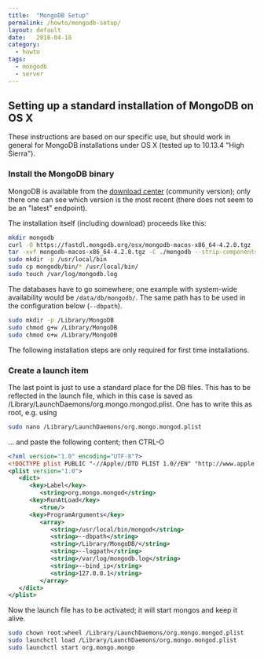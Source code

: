 ```yaml
---
title:  "MongoDB Setup"
permalink: /howto/mongodb-setup/
layout: default
date:   2018-04-18
category:
  - howto
tags:
  - mongodb
  - server
---
```


## Setting up a standard installation of MongoDB on OS X

These instructions are based on our specific use, but should work in general for MongoDB installations under OS X (tested up to 10.13.4 "High Sierra").

### Install the MongoDB binary

MongoDB is available from the [download center](https://www.mongodb.com/download-center#community) (community version); only there one can see which version is the most recent (there does not seem to be an "latest" endpoint).

The installation itself (including download) proceeds like this:

```bash
mkdir mongodb
curl -O https://fastdl.mongodb.org/osx/mongodb-macos-x86_64-4.2.0.tgz
tar -xvf mongodb-macos-x86_64-4.2.0.tgz -C ./mongodb --strip-components 1
sudo mkdir -p /usr/local/bin
sudo cp mongodb/bin/* /usr/local/bin/
sudo touch /var/log/mongodb.log
```


The databases have to go somewhere; one example with system-wide availability would be `/data/db/mongodb/`. The same path has to be used in the configuration below (`--dbpath`).

```bash
sudo mkdir -p /Library/MongoDB
sudo chmod g+w /Library/MongoDB
sudo chmod o+w /Library/MongoDB
```

The following installation steps are only required for first time installations.

### Create a launch item

The last point is just to use a standard place for the DB files. This has to be reflected in the launch file, which in this case is saved as /Library/LaunchDaemons/org.mongo.mongod.plist. One has to write this as root, e.g. using

```bash
sudo nano /Library/LaunchDaemons/org.mongo.mongod.plist
```
... and paste the following content; then CTRL-O

```xml
<?xml version="1.0" encoding="UTF-8"?>
<!DOCTYPE plist PUBLIC "-//Apple//DTD PLIST 1.0//EN" "http://www.apple.com/DTDs/PropertyList-1.0.dtd">
<plist version="1.0">
   <dict>
      <key>Label</key>
         <string>org.mongo.mongod</string>
      <key>RunAtLoad</key>
         <true/>
      <key>ProgramArguments</key>
         <array>
            <string>/usr/local/bin/mongod</string>
            <string>--dbpath</string>
            <string>/Library/MongoDB/</string>
            <string>--logpath</string>
            <string>/var/log/mongodb.log</string>
            <string>--bind_ip</string>
            <string>127.0.0.1</string>
         </array>
   </dict>
</plist>
```

Now the launch file has to be activated; it will start mongos and keep it alive.

```bash
sudo chown root:wheel /Library/LaunchDaemons/org.mongo.mongod.plist
sudo launchctl load /Library/LaunchDaemons/org.mongo.mongod.plist
sudo launchctl start org.mongo.mongo
```
